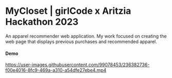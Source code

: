 # MyCloset | girlCode x Aritzia Hackathon 2023

An apparel recommender web application. My work focused on creating the web page that displays previous purchases and recommended apparel.

#### Demo
https://user-images.githubusercontent.com/99078453/236382736-f00e4016-8fc9-469a-a310-a54dfe27ebe4.mp4
